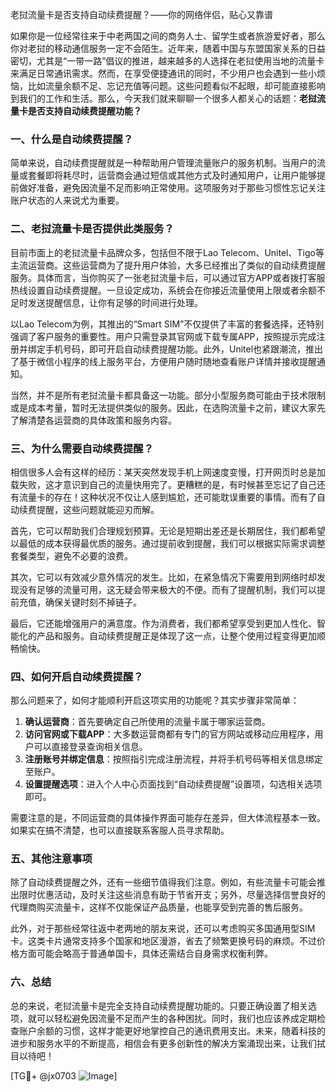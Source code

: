 老挝流量卡是否支持自动续费提醒？——你的网络伴侣，贴心又靠谱

如果你是一位经常往来于中老两国之间的商务人士、留学生或者旅游爱好者，那么你对老挝的移动通信服务一定不会陌生。近年来，随着中国与东盟国家关系的日益密切，尤其是“一带一路”倡议的推进，越来越多的人选择在老挝使用当地的流量卡来满足日常通讯需求。然而，在享受便捷通讯的同时，不少用户也会遇到一些小烦恼，比如流量余额不足、忘记充值等问题。这些问题看似不起眼，却可能直接影响到我们的工作和生活。那么，今天我们就来聊聊一个很多人都关心的话题：**老挝流量卡是否支持自动续费提醒功能？**

### 一、什么是自动续费提醒？

简单来说，自动续费提醒就是一种帮助用户管理流量账户的服务机制。当用户的流量或套餐即将耗尽时，运营商会通过短信或其他方式及时通知用户，让用户能够提前做好准备，避免因流量不足而影响正常使用。这项服务对于那些习惯性忘记关注账户状态的人来说尤为重要。

### 二、老挝流量卡是否提供此类服务？

目前市面上的老挝流量卡品牌众多，包括但不限于Lao Telecom、Unitel、Tigo等主流运营商。这些运营商为了提升用户体验，大多已经推出了类似的自动续费提醒服务。具体而言，当你购买了一张老挝流量卡后，可以通过官方APP或者拨打客服热线设置自动续费提醒。一旦设定成功，系统会在你接近流量使用上限或者余额不足时发送提醒信息，让你有足够的时间进行处理。

以Lao Telecom为例，其推出的“Smart SIM”不仅提供了丰富的套餐选择，还特别强调了客户服务的重要性。用户只需登录其官网或下载专属APP，按照提示完成注册并绑定手机号码，即可开启自动续费提醒功能。此外，Unitel也紧跟潮流，推出了基于微信小程序的线上服务平台，方便用户随时随地查看账户详情并接收提醒通知。

当然，并不是所有老挝流量卡都具备这一功能。部分小型服务商可能由于技术限制或是成本考量，暂时无法提供类似的服务。因此，在选购流量卡之前，建议大家先了解清楚各运营商的具体政策和服务内容。

### 三、为什么需要自动续费提醒？

相信很多人会有这样的经历：某天突然发现手机上网速度变慢，打开网页时总是加载失败，这才意识到自己的流量快用完了。更糟糕的是，有时候甚至忘记了自己还有流量卡的存在！这种状况不仅让人感到尴尬，还可能耽误重要的事情。而有了自动续费提醒，这些问题就能迎刃而解。

首先，它可以帮助我们合理规划预算。无论是短期出差还是长期居住，我们都希望以最低的成本获得最优质的服务。通过提前收到提醒，我们可以根据实际需求调整套餐类型，避免不必要的浪费。

其次，它可以有效减少意外情况的发生。比如，在紧急情况下需要用到网络时却发现没有足够的流量可用，这无疑会带来极大的不便。而有了提醒机制，我们可以提前充值，确保关键时刻不掉链子。

最后，它还能增强用户的满意度。作为消费者，我们都希望享受到更加人性化、智能化的产品和服务。自动续费提醒正是体现了这一点，让整个使用过程变得更加顺畅愉快。

### 四、如何开启自动续费提醒？

那么问题来了，如何才能顺利开启这项实用的功能呢？其实步骤非常简单：

1. **确认运营商**：首先要确定自己所使用的流量卡属于哪家运营商。
2. **访问官网或下载APP**：大多数运营商都有专门的官方网站或移动应用程序，用户可以直接登录查询相关信息。
3. **注册账号并绑定信息**：按照指引完成注册流程，并将手机号码等相关信息绑定至账户。
4. **设置提醒选项**：进入个人中心页面找到“自动续费提醒”设置项，勾选相关选项即可。

需要注意的是，不同运营商的具体操作界面可能存在差异，但大体流程基本一致。如果实在搞不清楚，也可以直接联系客服人员寻求帮助。

### 五、其他注意事项

除了自动续费提醒之外，还有一些细节值得我们注意。例如，有些流量卡可能会推出限时优惠活动，及时关注这些消息有助于节省开支；另外，尽量选择信誉良好的代理商购买流量卡，这样不仅能保证产品质量，也能享受到完善的售后服务。

此外，对于那些经常往返中老两地的朋友来说，还可以考虑购买多国通用型SIM卡。这类卡片通常支持多个国家和地区漫游，省去了频繁更换号码的麻烦。不过价格方面可能会略高于普通单国卡，具体还需结合自身需求权衡利弊。

### 六、总结

总的来说，老挝流量卡是完全支持自动续费提醒功能的。只要正确设置了相关选项，就可以轻松避免因流量不足而产生的各种困扰。同时，我们也应该养成定期检查账户余额的习惯，这样才能更好地掌控自己的通讯费用支出。未来，随着科技的进步和服务水平的不断提高，相信会有更多创新性的解决方案涌现出来，让我们拭目以待吧！

[TG💪+ @jx0703 ![Image](https://github.com/user-attachments/assets/dbca1d08-cadb-493c-b0ec-ad6f7a83f270)]
